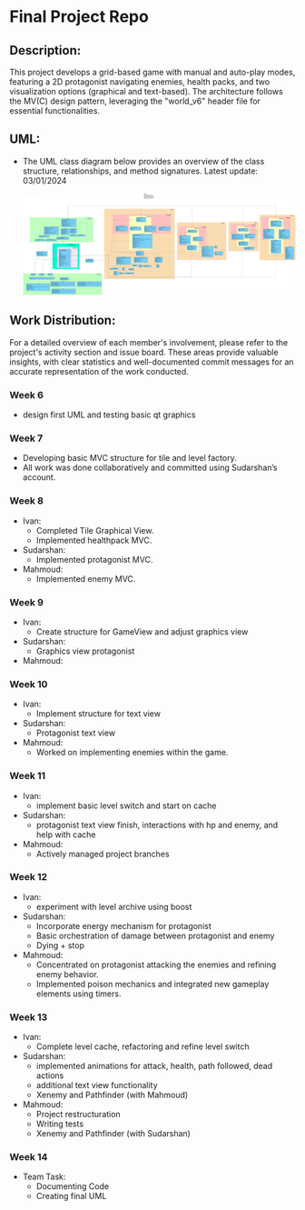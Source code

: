 # Final Project Repo

## Description:

This project develops a grid-based game with manual and auto-play modes, featuring a 2D protagonist navigating enemies, health packs, and two visualization options (graphical and text-based). The architecture follows the MV(C) design pattern, leveraging the "world_v6" header file for essential functionalities. 


## UML:
- The UML class diagram below provides an overview of the class structure, relationships, and method signatures. 
Latest update: 03/01/2024

    ![UML](uml_20240501.svg)

## Work Distribution:
For a detailed overview of each member's involvement, please refer to the project's activity section and issue board. These areas provide valuable insights, with clear statistics and well-documented commit messages for an accurate representation of the work conducted.

### Week 6
- design first UML and testing basic qt graphics

### Week 7
- Developing basic MVC structure for tile and level factory.
- All work was done collaboratively and committed using Sudarshan’s account.

### Week 8
- Ivan:
  - Completed Tile Graphical View.
  - Implemented healthpack MVC.
- Sudarshan:
  - Implemented protagonist MVC.
- Mahmoud:
  - Implemented enemy MVC.

### Week 9
- Ivan: 
  - Create structure for GameView and adjust graphics view
- Sudarshan: 
  - Graphics view protagonist
- Mahmoud:

### Week 10
- Ivan: 
  - Implement structure for text view
- Sudarshan:
  - Protagonist text view
- Mahmoud:
  - Worked on implementing enemies within the game.

### Week 11
- Ivan: 
  - implement basic level switch and start on cache
- Sudarshan: 
  - protagonist text view finish, interactions with hp and enemy, and help with cache
- Mahmoud: 
  - Actively managed project branches

### Week 12
- Ivan: 
  - experiment with level archive using boost
- Sudarshan: 
  - Incorporate energy mechanism for protagonist
  - Basic orchestration of damage between protagonist and enemy
  - Dying + stop
- Mahmoud: 
  - Concentrated on protagonist attacking the enemies and refining enemy behavior.
  - Implemented poison mechanics and integrated new gameplay elements using timers.

### Week 13
- Ivan: 
  - Complete level cache, refactoring and refine level switch
- Sudarshan: 
  - implemented animations for attack, health, path followed, dead actions
  - additional text view functionality
  - Xenemy and Pathfinder (with Mahmoud)
- Mahmoud: 
  - Project restructuration
  - Writing tests
  - Xenemy and Pathfinder (with Sudarshan)

### Week 14
- Team Task: 
  - Documenting Code
  - Creating final UML
